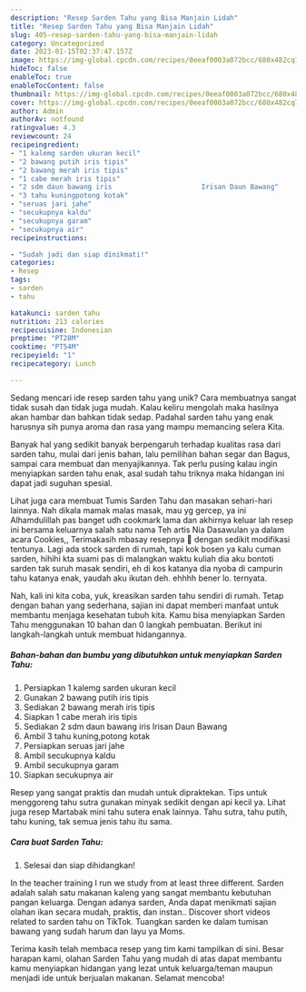 ```yaml
---
description: "Resep Sarden Tahu yang Bisa Manjain Lidah"
title: "Resep Sarden Tahu yang Bisa Manjain Lidah"
slug: 405-resep-sarden-tahu-yang-bisa-manjain-lidah
category: Uncategorized
date: 2023-01-15T02:37:47.157Z
image: https://img-global.cpcdn.com/recipes/0eeaf0003a072bcc/680x482cq70/sarden-tahu-foto-resep-utama.jpg
hideToc: false
enableToc: true
enableTocContent: false
thumbnail: https://img-global.cpcdn.com/recipes/0eeaf0003a072bcc/680x482cq70/sarden-tahu-foto-resep-utama.jpg
cover: https://img-global.cpcdn.com/recipes/0eeaf0003a072bcc/680x482cq70/sarden-tahu-foto-resep-utama.jpg
author: Admin
authorAv: notfound
ratingvalue: 4.3
reviewcount: 24
recipeingredient:
- "1 kalemg sarden ukuran kecil"
- "2 bawang putih iris tipis"
- "2 bawang merah iris tipis"
- "1 cabe merah iris tipis"
- "2 sdm daun bawang iris                      Irisan Daun Bawang"
- "3 tahu kuningpotong kotak"
- "seruas jari jahe"
- "secukupnya kaldu"
- "secukupnya garam"
- "secukupnya air"
recipeinstructions:

- "Sudah jadi dan siap dinikmati!"
categories:
- Resep
tags:
- sarden
- tahu

katakunci: sarden tahu 
nutrition: 213 calories
recipecuisine: Indonesian
preptime: "PT28M"
cooktime: "PT54M"
recipeyield: "1"
recipecategory: Lunch

---
```





Sedang mencari ide resep sarden tahu yang unik? Cara membuatnya sangat tidak susah dan tidak juga mudah. Kalau keliru mengolah maka hasilnya akan hambar dan bahkan tidak sedap. Padahal sarden tahu yang enak harusnya sih punya aroma dan rasa yang mampu memancing selera Kita.





Banyak hal yang sedikit banyak berpengaruh terhadap kualitas rasa dari sarden tahu, mulai dari jenis bahan, lalu pemilihan bahan segar dan Bagus, sampai cara membuat dan menyajikannya. Tak perlu pusing kalau ingin menyiapkan sarden tahu enak,      asal sudah tahu triknya maka hidangan ini dapat jadi suguhan spesial.














Lihat juga cara membuat Tumis Sarden Tahu dan masakan sehari-hari lainnya. Nah dikala mamak malas masak, mau yg gercep, ya ini Alhamdulillah pas banget udh cookmark lama dan akhirnya keluar lah resep ini bersama keluarnya salah satu nama Teh artis Nia Dasawulan ya dalam acara Cookies,, Terimakasih mbasay resepnya 🙏 dengan sedikit modifikasi tentunya. Lagi ada stock sarden di rumah, tapi kok bosen ya kalu cuman sarden, hihihi kta suami pas di malangkan waktu kuliah dia aku bontoti sarden tak suruh masak sendiri, eh di kos katanya dia nyoba di campurin tahu katanya enak, yaudah aku ikutan deh. ehhhh bener lo. ternyata.






Nah, kali ini kita coba, yuk, kreasikan sarden tahu sendiri di rumah. Tetap dengan bahan yang sederhana, sajian ini dapat memberi manfaat untuk membantu menjaga kesehatan tubuh kita. Kamu bisa menyiapkan Sarden Tahu menggunakan 10 bahan dan 0 langkah pembuatan. Berikut ini langkah-langkah untuk membuat hidangannya.

<!--inarticleads1-->

##### Bahan-bahan dan bumbu yang dibutuhkan untuk menyiapkan Sarden Tahu:

1. Persiapkan 1 kalemg sarden ukuran kecil
1. Gunakan 2 bawang putih iris tipis
1. Sediakan 2 bawang merah iris tipis
1. Siapkan 1 cabe merah iris tipis
1. Sediakan 2 sdm daun bawang iris                      Irisan Daun Bawang
1. Ambil 3 tahu kuning,potong kotak
1. Persiapkan seruas jari jahe
1. Ambil secukupnya kaldu
1. Ambil secukupnya garam
1. Siapkan secukupnya air


Resep yang sangat praktis dan mudah untuk dipraktekan. Tips untuk menggoreng tahu sutra gunakan minyak sedikit dengan api kecil ya. Lihat juga resep Martabak mini tahu sutera enak lainnya. Tahu sutra, tahu putih, tahu kuning, tak semua jenis tahu itu sama. 

<!--inarticleads2-->

##### Cara buat Sarden Tahu:


1. Selesai dan siap dihidangkan!

In the teacher training I run we study from at least three different. Sarden adalah salah satu makanan kaleng yang sangat membantu kebutuhan pangan keluarga. Dengan adanya sarden, Anda dapat menikmati sajian olahan ikan secara mudah, praktis, dan instan.. Discover short videos related to sarden tahu on TikTok. Tuangkan sarden ke dalam tumisan bawang yang sudah harum dan layu ya Moms. 

Terima kasih telah membaca resep yang tim kami tampilkan di sini. Besar harapan kami, olahan Sarden Tahu yang mudah di atas dapat membantu kamu menyiapkan hidangan yang lezat untuk keluarga/teman maupun menjadi ide untuk berjualan makanan. Selamat mencoba!
